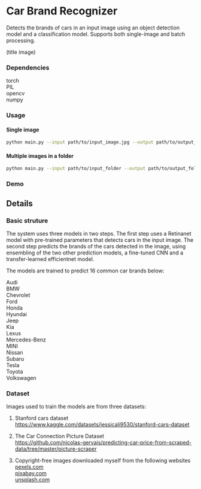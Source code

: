 # Car Brand Recognizer
Detects the brands of cars in an input image using an object detection model and a classification model. Supports both single-image and batch processing.

(title image)


### Dependencies
torch  
PIL  
opencv  
numpy  

### Usage
#### Single image
```bash
python main.py --input path/to/input_image.jpg --output path/to/output_image.jpg
```

#### Multiple images in a folder
```bash
python main.py --input path/to/input_folder --output path/to/output_folder
```

### Demo

## Details
### Basic struture

The system uses three models in two steps. The first step uses a Retinanet model with pre-trained parameters that detects cars in the input image. The second step predicts the brands of the cars detected in the image, using ensembling of the two other prediction models, a fine-tuned CNN and a transfer-learned efficientnet model. 

The models are trained to predict 16 common car brands below:

Audi  
BMW  
Chevrolet  
Ford  
Honda  
Hyundai  
Jeep  
Kia  
Lexus  
Mercedes-Benz  
MINI  
Nissan  
Subaru  
Tesla  
Toyota  
Volkswagen  

### Dataset
Images used to train the models are from three datasets:  
1. Stanford cars dataset  
https://www.kaggle.com/datasets/jessicali9530/stanford-cars-dataset

3. The Car Connection Picture Dataset  
https://github.com/nicolas-gervais/predicting-car-price-from-scraped-data/tree/master/picture-scraper

4. Copyright-free images downloaded myself from the following websites  
[pexels.com  ](https://www.pexels.com/)  
[pixabay.com](https://www.pixabay.com/)  
[unsplash.com](https://unsplash.com/)  

